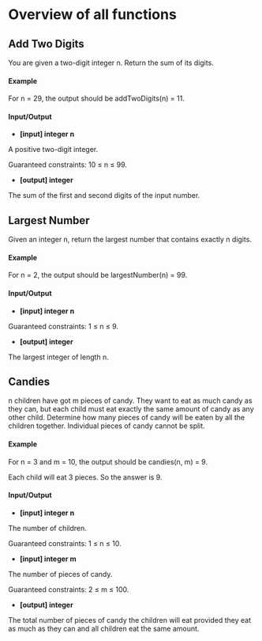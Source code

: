 # Overview of all functions 

## Add Two Digits

You are given a two-digit integer n. Return the sum of its digits.

#### Example

For n = 29, the output should be
addTwoDigits(n) = 11.

#### Input/Output

* **[input] integer n**

A positive two-digit integer.

Guaranteed constraints:
10 ≤ n ≤ 99.

* **[output] integer**

The sum of the first and second digits of the input number.

## Largest Number

Given an integer n, return the largest number that contains exactly n digits.

#### Example

For n = 2, the output should be
largestNumber(n) = 99.

#### Input/Output

* **[input] integer n**

Guaranteed constraints:
1 ≤ n ≤ 9.

* **[output] integer**

The largest integer of length n.

## Candies

n children have got m pieces of candy. They want to eat as much candy as they can, but each child must eat exactly the same amount of candy as any other child. Determine how many pieces of candy will be eaten by all the children together. Individual pieces of candy cannot be split.

#### Example

For n = 3 and m = 10, the output should be
candies(n, m) = 9.

Each child will eat 3 pieces. So the answer is 9.

#### Input/Output

* **[input] integer n**

The number of children.

Guaranteed constraints:
1 ≤ n ≤ 10.

* **[input] integer m**

The number of pieces of candy.

Guaranteed constraints:
2 ≤ m ≤ 100.

* **[output] integer**

The total number of pieces of candy the children will eat provided they eat as much as they can and all children eat the same amount.
